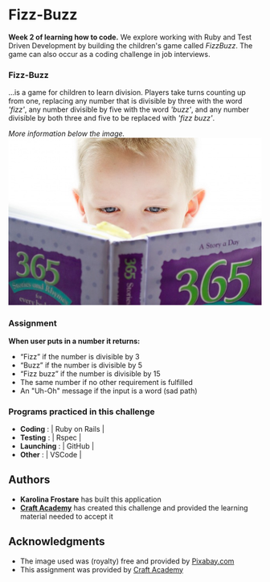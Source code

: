 # Fizz-Buzz
**Week 2 of learning how to code.** 
We explore working with Ruby and Test Driven Development by building the children's game called *FizzBuzz*. The game can also occur as a coding challenge in job interviews.

### Fizz-Buzz
...is a game for children to learn division. Players take turns counting up from one, replacing any number that is divisible by three with the word *'fizz'*, any number divisible by five with the word *'buzz'*, and any number divisible by both three and five to be replaced with *'fizz buzz'*.

*More information below the image.*<br>
![The childrens game "FizzBuzz"](fizzbuzz.jpg)

### Assignment
**When user puts in a number it returns:**
* “Fizz” if the number is divisible by 3
* “Buzz” if the number is divisible by 5
* “Fizz buzz” if the number is divisible by 15
* The same number if no other requirement is fulfilled
* An "Uh-Oh" message if the input is a word (sad path)

### Programs practiced in this challenge
* **Coding**
: | Ruby on Rails |
* **Testing**
: | Rspec |
* **Launching**
: | GitHub |
* **Other**
: | VSCode |


## Authors
* **Karolina Frostare** has built this application
* **[Craft Academy](https://www.craftacademy.se/english/)** has created this challenge and provided the learning material needed to accept it

## Acknowledgments
* The image used was (royalty) free and provided by [Pixabay.com](https://pixabay.com/)
* This assignment was provided by [Craft Academy](https://www.craftacademy.se/english/)
